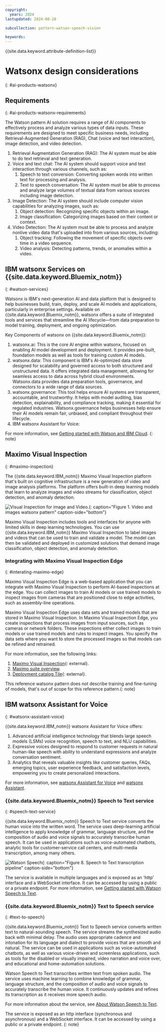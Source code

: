 ```yaml
---
copyright:
  years: 2024
lastupdated: 2024-08-28

subcollection: pattern-watson-speech-vision

keywords:
---
```

{{site.data.keyword.attribute-definition-list}}

# Watsonx design considerations
{: #ai-products-watsonx}

## Requirements
{: #ai-products-watsonx-requirements}

The Watson pattern AI solution requires a range of AI components to effectively process and analyze various types of data inputs. These requirements are designed to meet specific business needs, including Retrieval-Augmented Generation (RAG), Chat (voice and text interaction), image detection, and video detection.

1. Retrieval Augmentation Generation (RAG): The AI system must be able to do text retrieval and text generation.
2. Voice and text chat: The AI system should support voice and text interaction through various channels, such as:
   1. Speech to text conversion: Converting spoken words into written text for processing and analysis.
   2. Text to speech conversation: The AI system must be able to process and analyze large volumes of textual data from various sources including image detection.
3. Image Detection: The AI system should include computer vision capabilities for analyzing images, such as:
   1. Object detection: Recognizing specific objects within an image.
   2. Image classification: Categorizing images based on their content or context.
4. Video Detection: The AI system must be able to process and analyze nonlive video data that's uploaded into from various sources, including:
   1. Object tracking: Following the movement of specific objects over time in a video sequence.
   2. Video analysis: Detecting patterns, trends, or anomalies within a video.

## IBM watsonx Services on {{site.data.keyword.Bluemix_notm}}
{: #watson-services}

Watsonx is IBM's next-generation AI and data platform that is designed to help businesses build, train, deploy, and scale AI models and applications, particularly in enterprise settings. Available on {{site.data.keyword.Bluemix_notm}}, watsonx offers a suite of integrated tools and services that streamline the AI lifecycle—from data preparation to model training, deployment, and ongoing optimization.

Key Components of watsonx on {{site.data.keyword.Bluemix_notm}}:

1. watsonx.ai: This is the core AI engine within watsonx, focused on enabling AI model development and deployment. It provides pre-built, foundation models as well as tools for training custom AI models.
2. watsonx.data: This component is IBM's AI-optimized data store designed for scalability and governed access to both structured and unstructured data. It offers integrated data management, allowing for seamless access to data across hybrid cloud environments. Watsonx.data provides data preparation tools, governance, and connectors to a wide range of data sources.
3. watsonx.governance: This tool helps ensure AI systems are transparent, accountable, and trustworthy. It helps with model auditing, bias detection, explainability, and compliance tracking, making it essential for regulated industries. Watsonx.governance helps businesses help ensure their AI models remain fair, unbiased, and compliant throughout their lifecycle.
4. IBM watsonx Assistant for Voice:

For more information, see [Getting started with Watson and IBM Cloud](/docs/watson?topic=watson-about#about).
{: note}

## Maximo Visual Inspection
{: #maximo-inspection}

The {{site.data.keyword.IBM_notm}} Maximo Visual Inspection platform that's built on cognitive infrastructure is a new generation of video and image analysis platforms. The platform offers built-in deep learning models that learn to analyze images and video streams for classification, object detection, and anomaly detection.

![Visual Inspection for image and Video.](image/functional-flows-architecture-image-classification-on-ibmcloud.svg "Image and Video analysis"){: caption="Figure 1. Video and images watsonx pattern" caption-side="bottom"}

Maximo Visual Inspection includes tools and interfaces for anyone with limited skills in deep learning technologies. You can use {{site.data.keyword.IBM_notm}} Maximo Visual Inspection to label images and videos that can be used to train and validate a model. The model can then be validated and deployed in customized solutions that demand image classification, object detection, and anomaly detection.

### Integrating with Maximo Visual Inspection Edge
{: #interating-maximo-edge}

Maximo Visual Inspection Edge is a web-based application that you can integrate with Maximo Visual Inspection to perform AI-based inspections at the edge. You can collect images to train AI models or use trained models to inspect images from cameras that are positioned close to edge activities, such as assembly-line operations.

Maximo Visual Inspection Edge uses data sets and trained models that are stored in Maximo Visual Inspection. In Maximo Visual Inspection Edge, you create inspections that process images from input sources, such as cameras or network folders. These inspections either collect images to train models or use trained models and rules to inspect images. You specify the data sets where you want to store the processed images so that models can be refined and retrained.

For more information, see the following links:

1. [Maximo Visual Inspection](https://www.ibm.com/docs/en/mas-cd/maximo-vi/continuous-delivery?topic=maximo-visual-inspection-edge){: external}.
2. [Maximo suite overview](/docs/maximo-application-suite?topic=maximo-application-suite-overview).
3. [Deployment catalog Tile](https://cloud.ibm.com/catalog/architecture/deploy-arch-ibm-mas-fc308868-e530-4605-884e-e1b3f50b3b66-global#help){: external}.

This reference watsonx pattern does not describe training and fine-tuning of models, that's out of scope for this reference pattern.{: note}

## IBM watsonx Assistant for Voice
{: #watsonx-assistant-voice}

{{site.data.keyword.IBM_notm}} watsonx Assistant for Voice offers:

1. Advanced artificial intelligence technology that blends large speech models (LSMs) voice recognition, speech to text, and NLU capabilities.
2. Expressive voices designed to respond to customer requests in natural human-like speech with ability to understand expressions and analyze conversation sentiment.
3. Analytics that reveals valuable insights like customer queries, FAQs, emerging topics, user experience feedback, and satisfaction levels, empowering you to create personalized interactions.

For more information, see [watsonx Assistant for Voice](https://www.ibm.com/products/watsonx-assistant/voice) and [watsonx Assistant](/docs/watson-assistant?topic=watson-assistant-welcome-new-assistant).

### {{site.data.keyword.Bluemix_notm}} Speech to Text service
{: #speech-text-service}

{{site.data.keyword.Bluemix_notm}} Speech to Text service converts the human voice into the written word. The service uses deep-learning artificial intelligence to apply knowledge of grammar, language structure, and the composition of audio and voice signals to accurately transcribe human speech. It can be used in applications such as voice-automated chatbots, analytic tools for customer-service call centers, and multi-media transcription, among many others.

![Watson Speech](image/functional-flows-speech-to-text-transcription-pipeline-with-labels.svg "Watson Speech"){: caption="Figure 8. Speech to Text transcription pipeline" caption-side="bottom"}


The service is available in multiple languages and is exposed as an 'http' interface and a WebSocket interface. It can be accessed by using a public or a private endpoint. For more information, see [Getting started with Watson Speech to Text](/docs/speech-to-text?topic=speech-to-text-gettingStarted).

### {{site.data.keyword.Bluemix_notm}} Text to Speech service
{: #text-to-speech}

{{site.data.keyword.Bluemix_notm}} Text to Speech service converts written text to natural-sounding speech. The service streams the synthesized audio back with minimal delay. The audio uses appropriate cadence and intonation for its language and dialect to provide voices that are smooth and natural. The service can be used in applications such as voice-automated chatbots, as well as various voice-driven and screenless applications, such as tools for the disabled or visually impaired, video narration and voice over, and educational and home-automation solutions.

Watson Speech to Text transcribes written text from spoken audio. The service uses machine learning to combine knowledge of grammar, language structure, and the composition of audio and voice signals to accurately transcribe the human voice. It continuously updates and refines its transcription as it receives more speech audio.

For more information about the service, see [About Watson Speech to Text](/docs/services/speech-to-text?topic=speech-to-text-about).

The service is exposed as an http interface (synchronous and asynchronous) and a WebSocket interface. It can be accessed by using a public or a private endpoint.
{: note}
